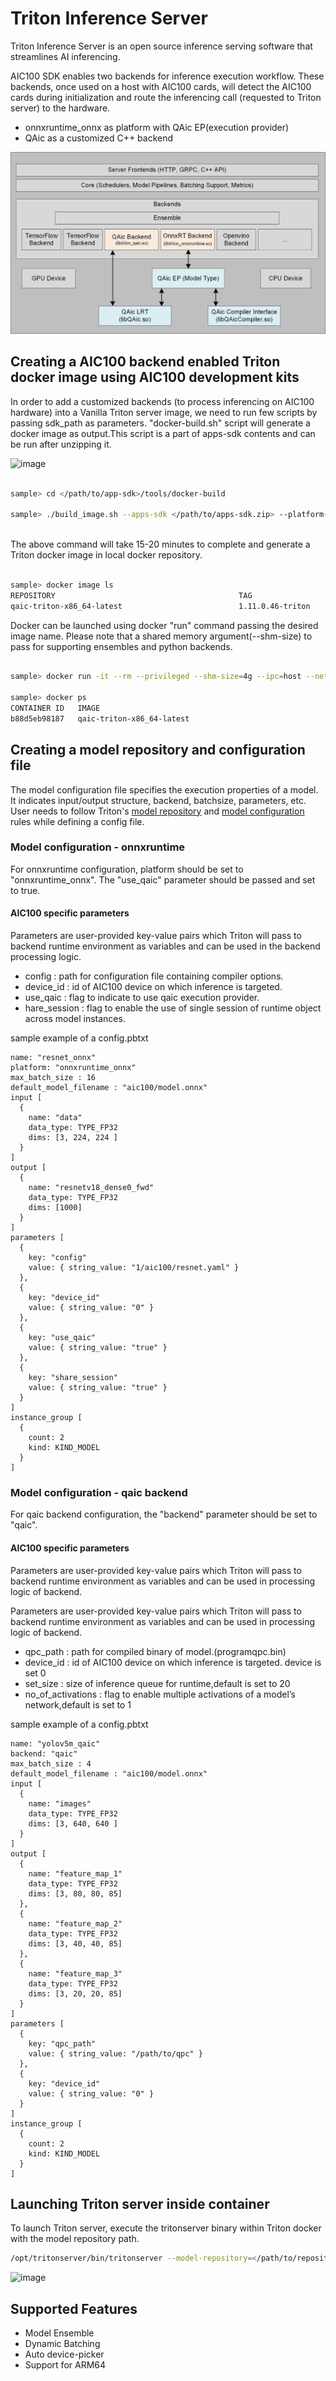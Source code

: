 # Triton Inference Server

Triton Inference Server is an open source inference serving software that
streamlines AI inferencing. 

AIC100 SDK enables two backends for inference execution workflow.  These backends, once
used on a host with AIC100 cards, will detect the AIC100 cards during initialization
and route the inferencing call (requested to Triton server) to the hardware.

- onnxruntime_onnx as platform with QAic EP(execution provider)
- QAic as a customized C++ backend

![image](../../../images/server_frontends.png) 


## Creating a AIC100 backend enabled Triton docker image using AIC100 development kits

In order to add a customized backends (to process inferencing on AIC100 hardware) into a Vanilla Triton server image,
we need to run few scripts by passing sdk_path as parameters.
"docker-build.sh" script will generate a docker image as output.This script is a part of apps-sdk contents and can be run after unzipping it.

![image](https://github.qualcomm.com/storage/user/14267/files/af341a03-c8a0-41ef-969f-0f7acee83997)


```bash

sample> cd </path/to/app-sdk>/tools/docker-build

sample> ./build_image.sh --apps-sdk </path/to/apps-sdk.zip> --platform-sdk </path/to/platform-sdk.zip> --tag <tag-name> --os triton --create-model-repo
 
```
The above command will take 15-20 minutes to complete and generate a Triton docker image in local docker repository.

```bash

sample> docker image ls
REPOSITORY                                         TAG                 IMAGE ID       CREATED         SIZE
qaic-triton-x86_64-latest                          1.11.0.46-triton    cc217d09baea   6 days ago      34.4GB

```
Docker can be launched using docker "run" command passing the desired image name.
Please note that a shared memory argument(--shm-size) to pass for supporting ensembles and python backends.

```bash

sample> docker run -it --rm --privileged --shm-size=4g --ipc=host --net=host <triton-docker-image-name> /bin/bash

sample> docker ps
CONTAINER ID   IMAGE                                                                COMMAND                  CREATED      STATUS      PORTS     NAMES
b88d5eb98187   qaic-triton-x86_64-latest                                            "/opt/tritonserver/n…"   2 days ago   Up 2 days             thirsty_beaver

```

## Creating a model repository and configuration file

The model configuration file specifies the execution properties of a model.
It indicates input/output structure, backend, batchsize, parameters, etc.  User needs to follow Triton's [model repository](https://github.com/triton-inference-server/server/blob/main/docs/user_guide/model_repository.md) and [model configuration](https://github.com/triton-inference-server/server/blob/main/docs/user_guide/model_configuration.md) rules while defining a config file.

### Model configuration - onnxruntime
For onnxruntime configuration, platform should be set to "onnxruntime_onnx".
The "use_qaic" parameter should be passed and set to true.
#### AIC100 specific parameters
Parameters are user-provided key-value pairs which Triton will pass to backend runtime environment as variables and can be used in the backend processing logic.

- config : path for configuration file containing compiler options.
- device_id : id of AIC100 device on which inference is targeted. 
- use_qaic : flag to indicate to use qaic execution provider.
- hare_session : flag to enable the use of single session of runtime object across model instances.

sample example of a config.pbtxt

```
name: "resnet_onnx"
platform: "onnxruntime_onnx"
max_batch_size : 16
default_model_filename : "aic100/model.onnx"
input [
  {
    name: "data"
    data_type: TYPE_FP32
    dims: [3, 224, 224 ]
  }
]
output [
  {
    name: "resnetv18_dense0_fwd"
    data_type: TYPE_FP32
    dims: [1000]
  }
]
parameters [
  {
    key: "config"
    value: { string_value: "1/aic100/resnet.yaml" }
  },
  {
    key: "device_id"
    value: { string_value: "0" }
  },
  {
    key: "use_qaic"
    value: { string_value: "true" }
  },
  {
    key: "share_session"
    value: { string_value: "true" }
  }
]
instance_group [
  {
    count: 2
    kind: KIND_MODEL
  }
]

```
### Model configuration - qaic backend
For qaic backend configuration, the "backend" parameter should be set to "qaic".

#### AIC100 specific parameters
Parameters are user-provided key-value pairs which Triton will pass to backend runtime environment as variables and can be used in processing logic of backend.

Parameters are user-provided key-value pairs which Triton will pass to backend runtime environment as variables and can be used in processing logic of backend.

- qpc_path : path for compiled binary of model.(programqpc.bin)
- device_id : id of AIC100 device on which inference is targeted. device is set 0
- set_size : size of inference queue for runtime,default is set to 20
- no_of_activations : flag to enable multiple activations of a model’s network,default is set to 1

sample example of a config.pbtxt

```
name: "yolov5m_qaic"
backend: "qaic"
max_batch_size : 4
default_model_filename : "aic100/model.onnx"
input [
  {
    name: "images"
    data_type: TYPE_FP32
    dims: [3, 640, 640 ]
  }
]
output [
  {
    name: "feature_map_1"
    data_type: TYPE_FP32
    dims: [3, 80, 80, 85]
  },
  {
    name: "feature_map_2"
    data_type: TYPE_FP32
    dims: [3, 40, 40, 85]
  },
  {
    name: "feature_map_3"
    data_type: TYPE_FP32
    dims: [3, 20, 20, 85]
  }
]
parameters [
  {
    key: "qpc_path"
    value: { string_value: "/path/to/qpc" }
  },
  {
    key: "device_id"
    value: { string_value: "0" }
  }
]
instance_group [
  {
    count: 2
    kind: KIND_MODEL
  }
]
```

## Launching Triton server inside container
To launch Triton server, execute the tritonserver binary within Triton docker with the model repository path.

```bash
/opt/tritonserver/bin/tritonserver --model-repository=</path/to/repository>
```

![image](https://github.qualcomm.com/storage/user/14267/files/a5bb13a1-a8fc-4a00-91da-c00e73fba795)


## Supported Features

- Model Ensemble
- Dynamic Batching
- Auto device-picker
- Support for ARM64

















